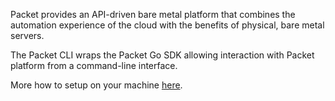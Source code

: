 <!-- <meta>
{
    "title":"Packet CLI",
    "description":"Packet Go SDK",
    "author":"Mo Lawler",
    "github":"usrdev",
    "date": "2019/12/17",
    "tag":["API", "Libraries"]
}
</meta> -->

Packet provides an API-driven bare metal platform that combines the automation experience of the cloud with the benefits of physical, bare metal servers.

The Packet CLI wraps the Packet Go SDK allowing interaction with Packet platform from a command-line interface.

More how to setup on your machine [here](https://github.com/packethost/packet-cli/blob/master/README.md). 
